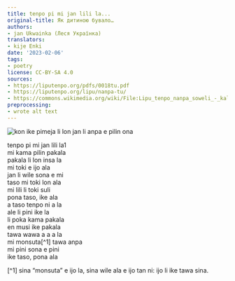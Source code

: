 ```yaml
---
title: tenpo pi mi jan lili la...
original-title: Як дитиною бувало…
authors:
- jan Ukwainka (Леся Українка)
translators:
- kije Enki
date: '2023-02-06'
tags:
- poetry
license: CC-BY-SA 4.0
sources:
- https://liputenpo.org/pdfs/0018tu.pdf
- https://liputenpo.org/lipu/nanpa-tu/
- https://commons.wikimedia.org/wiki/File:Lipu_tenpo_nanpa_soweli_-_kalama_insa_ike.svg
preprocessing:
- wrote alt text
---
```


![kon ike pimeja li lon jan li anpa e pilin ona](https://upload.wikimedia.org/wikipedia/commons/b/b4/Lipu_tenpo_nanpa_soweli_-_kalama_insa_ike.svg)

tenpo pi mi jan lili la1  
mi kama pilin pakala  
pakala li lon insa la  
mi toki e ijo ala  
jan li wile sona e mi  
taso mi toki lon ala  
mi lili li toki suli  
pona taso, ike ala  
a taso tenpo ni a la  
ale li pini ike la  
li poka kama pakala  
en musi ike pakala  
tawa wawa a a a la  
mi monsuta[^1] tawa anpa  
mi pini sona e pini  
ike taso, pona ala

[^1] sina “monsuta” e ijo la, sina wile ala e ijo tan ni: ijo li ike tawa sina.
